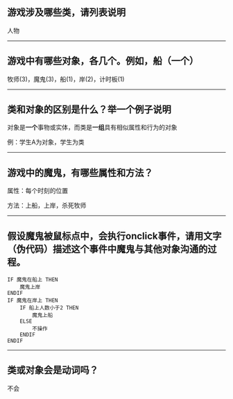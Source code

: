 ## 游戏涉及哪些类，请列表说明
人物

---

## 游戏中有哪些对象，各几个。例如，船（一个）
牧师(3)，魔鬼(3)，船(1)，岸(2)，计时板(1)

---

## 类和对象的区别是什么？举一个例子说明
对象是**一个**事物或实体，而类是**一组**具有相似属性和行为的对象

例：学生A为对象，学生为类

---

## 游戏中的魔鬼，有哪些属性和方法？
属性：每个时刻的位置

方法：上船，上岸，杀死牧师

---

## 假设魔鬼被鼠标点中，会执行onclick事件，请用文字（伪代码）描述这个事件中魔鬼与其他对象沟通的过程。
```
IF 魔鬼在船上 THEN
    魔鬼上岸
ENDIF
IF 魔鬼在岸上 THEN
    IF 船上人数小于2 THEN
        魔鬼上船
    ELSE
        不操作
    ENDIF
ENDIF
```
---

## 类或对象会是动词吗？
不会